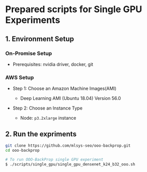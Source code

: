 # Prepared scripts for Single GPU Experiments

## 1. Environment Setup

### On-Promise Setup
- Prerequisites: nvidia driver, docker, git

### AWS Setup

- Step 1: Choose an Amazon Machine Images(AMI)
    - Deep Learning AMI (Ubuntu 18.04) Version 56.0 

- Step 2: Choose an Instance Type
    - Node: `p3.2xlarge` instance

## 2. Run the expriments

```bash
git clone https://github.com/mlsys-seo/ooo-backprop.git
cd ooo-backprop

# To run OOO-BackProp single GPU experiment
$ ./scripts/single_gpu/single_gpu_densenet_k24_b32_ooo.sh

